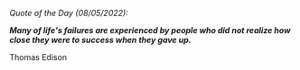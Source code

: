 *Quote of the Day (08/05/2022):*

_**Many of life's failures are experienced by people who did not realize how close they were to success when they gave up.**_

Thomas Edison